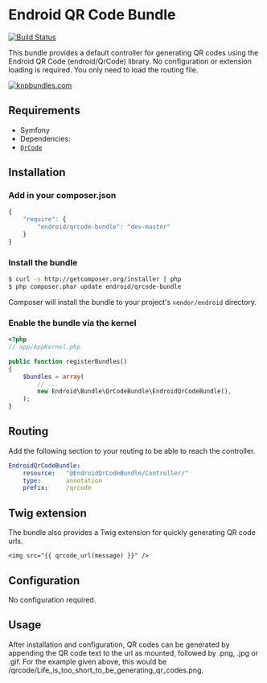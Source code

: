 Endroid QR Code Bundle
======================

[![Build Status](https://secure.travis-ci.org/endroid/EndroidQrCodeBundle.png)](http://travis-ci.org/endroid/EndroidQrCodeBundle)

This bundle provides a default controller for generating QR codes using the Endroid QR Code (endroid/QrCode) library. No
configuration or extension loading is required. You only need to load the routing file.

[![knpbundles.com](http://knpbundles.com/endroid/EndroidQrCodeBundle/badge-short)](http://knpbundles.com/endroid/EndroidQrCodeBundle)

## Requirements

* Symfony
* Dependencies:
 * [`QrCode`](https://github.com/endroid/QrCode)

## Installation

### Add in your composer.json

``` js
{
    "require": {
        "endroid/qrcode-bundle": "dev-master"
    }
}
```

### Install the bundle

``` bash
$ curl -s http://getcomposer.org/installer | php
$ php composer.phar update endroid/qrcode-bundle
```

Composer will install the bundle to your project's `vendor/endroid` directory.

### Enable the bundle via the kernel

``` php
<?php
// app/AppKernel.php

public function registerBundles()
{
    $bundles = array(
        // ...
        new Endroid\Bundle\QrCodeBundle\EndroidQrCodeBundle(),
    );
}
```

## Routing

Add the following section to your routing to be able to reach the controller.

``` yml
EndroidQrCodeBundle:
    resource:   "@EndroidQrCodeBundle/Controller/"
    type:       annotation
    prefix:     /qrcode
```

## Twig extension

The bundle also provides a Twig extension for quickly generating QR code urls.

``` twig
<img src="{{ qrcode_url(message) }}" />
```

## Configuration

No configuration required.

## Usage

After installation and configuration, QR codes can be generated by appending the QR code text to the url as mounted,
followed by .png, .jpg or .gif. For the example given above, this would be /qrcode/Life_is_too_short_to_be_generating_qr_codes.png.